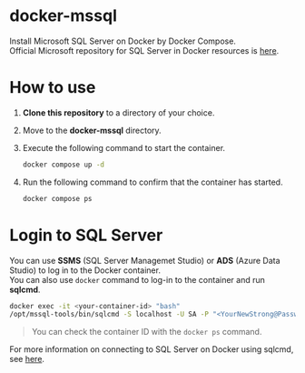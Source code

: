 # docker-mssql
Install Microsoft SQL Server on Docker by Docker Compose.  
Official Microsoft repository for SQL Server in Docker resources is [here](https://github.com/Microsoft/mssql-docker).

# How to use

1. **Clone this repository** to a directory of your choice.  
1. Move to the **docker-mssql** directory.  
1. Execute the following command to start the container.  

    ```bash
    docker compose up -d
    ```

1. Run the following command to confirm that the container has started.  

    ```bash
    docker compose ps
    ```

# Login to SQL Server
You can use **SSMS** (SQL Server Managemet Studio) or **ADS** (Azure Data Studio) to log in to the Docker container.  
You can also use `docker` command to log-in to the container and run **sqlcmd**.  
    
```bash
docker exec -it <your-container-id> "bash"
/opt/mssql-tools/bin/sqlcmd -S localhost -U SA -P "<YourNewStrong@Passw0rd>"
```

> You can check the container ID with the `docker ps` command.

For more information on connecting to SQL Server on Docker using sqlcmd, see [here](https://docs.microsoft.com/en-us/sql/linux/quickstart-install-connect-docker?view=sql-server-ver15&pivots=cs1-bash).  

